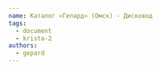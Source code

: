 ```yaml
---
name: Каталог «Гепард» (Омск) - Дисковод
tags:
  - document
  - krista-2
authors:
  - gepard
---
```

